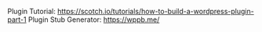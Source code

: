 

Plugin Tutorial: https://scotch.io/tutorials/how-to-build-a-wordpress-plugin-part-1
Plugin Stub Generator: https://wppb.me/



